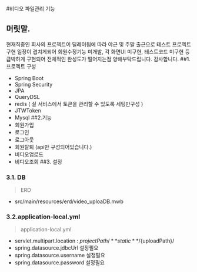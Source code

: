 #비디오 파일관리 기능
## 머릿말.
 현재직중인 회사의 프로젝트이 딜레이됨에 따라 야근 및 주말 출근으로 테스트 프로젝트 구현 일정이 겹치게되어
 회원수정기능 미개발, 각 화면UI 미구현, 테스트코드 미구현 등 급박하게 구현되어 전체적인 완성도가 떨어지는점 양해부탁드립니다. 
 감사합니다.
##1.프로젝트 구성
 - Spring Boot 
 - Spring Security
 - JPA
 - QueryDSL
 - redis ( 실 서비스에서 토큰을 관리할 수 있도록 세팅만구성 )
 - JTWToken
 - Mysql
##2.기능
- 회원가입
- 로그인
- 로그아웃
- 회원탈퇴 (api만 구성되어있습니다.)
- 비디오업로드
- 비디오조회
##3. 설정
### 3.1. DB
> ERD
 - src/main/resources/erd/video_uploaDB.mwb
### 3.2.application-local.yml
> application-local.yml 
 - servlet.multipart.location : ${projectPath}/**static**/${uploadPath}/
 - spring.datasource.jdbcUrl 설정필요
 - spring.datasource.username 설정필요
 - spring.datasource.password 설정필요